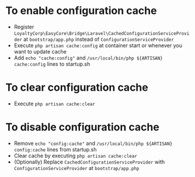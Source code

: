 # To enable configuration cache

- Register `LoyaltyCorp\EasyCore\Bridge\Laravel\CachedConfigurationServiceProvider` at `bootstrap/app.php`
  instead of `ConfigurationServiceProvider`
- Execute `php artisan cache:config` at container start or whenever you want to update cache
- Add `echo "cache:config"` and `/usr/local/bin/php ${ARTISAN} cache:config` lines to startup.sh

# To clear configuration cache

- Execute `php artisan cache:clear`

# To disable configuration cache

- Remove `echo "config:cache"` and `/usr/local/bin/php ${ARTISAN} config:cache` lines from startup.sh
- Clear cache by executing `php artisan cache:clear`
- (Optionally) Replace `CachedConfigurationServiceProvider` with `ConfigurationServiceProvider` at `bootstrap/app.php`